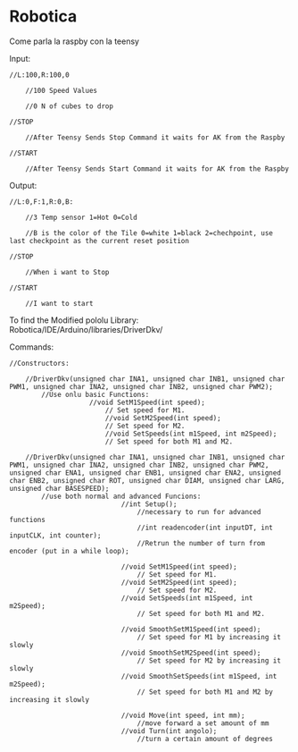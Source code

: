 # Robotica

Come parla la raspby con la teensy

Input: 

	//L:100,R:100,0
		
		//100 Speed Values
				
		//0 N of cubes to drop
				
	//STOP
		
		//After Teensy Sends Stop Command it waits for AK from the Raspby
				
	//START
		
		//After Teensy Sends Start Command it waits for AK from the Raspby
				
    
Output:

	//L:0,F:1,R:0,B:
		
		//3 Temp sensor 1=Hot 0=Cold
				
		//B is the color of the Tile 0=white 1=black 2=chechpoint, use last checkpoint as the current reset position
				
	//STOP
		
		//When i want to Stop
				
	//START
		
		//I want to start
				

To find the Modified pololu Library: Robotica/IDE/Arduino/libraries/DriverDkv/

Commands:

	//Constructors:

		//DriverDkv(unsigned char INA1, unsigned char INB1, unsigned char PWM1, unsigned char INA2, unsigned char INB2, unsigned char PWM2);
			//Use onlu basic Functions:
						//void SetM1Speed(int speed); 
							// Set speed for M1.
    						//void SetM2Speed(int speed); 
							// Set speed for M2.
    						//void SetSpeeds(int m1Speed, int m2Speed);
							// Set speed for both M1 and M2.

		//DriverDkv(unsigned char INA1, unsigned char INB1, unsigned char PWM1, unsigned char INA2, unsigned char INB2, unsigned char PWM2, unsigned char ENA1, unsigned char ENB1, unsigned char ENA2, unsigned char ENB2, unsigned char ROT, unsigned char DIAM, unsigned char LARG, unsigned char BASESPEED);
			//use both normal and advanced Funcions:
								//int Setup(); 
									//necessary to run for advanced functions
    								//int readencoder(int inputDT, int inputCLK, int counter); 
									//Retrun the number of turn from encoder (put in a while loop);
								
								//void SetM1Speed(int speed); 
									// Set speed for M1.
								//void SetM2Speed(int speed); 
									// Set speed for M2.
								//void SetSpeeds(int m1Speed, int m2Speed); 
									// Set speed for both M1 and M2.
								
								//void SmoothSetM1Speed(int speed); 
									// Set speed for M1 by increasing it slowly
								//void SmoothSetM2Speed(int speed); 
									// Set speed for M2 by increasing it slowly
								//void SmoothSetSpeeds(int m1Speed, int m2Speed); 
									// Set speed for both M1 and M2 by increasing it slowly
								
								//void Move(int speed, int mm); 
									//move forward a set amount of mm
								//void Turn(int angolo);
									//turn a certain amount of degrees


